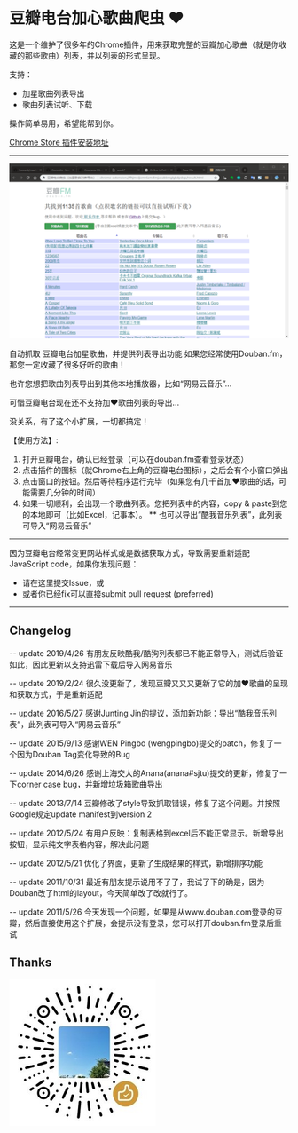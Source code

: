 # 豆瓣电台加心歌曲爬虫 ❤

这是一个维护了很多年的Chrome插件，用来获取完整的豆瓣加心歌曲（就是你收藏的那些歌曲）列表，并以列表的形式呈现。

支持：
* 加星歌曲列表导出
* 歌曲列表试听、下载

操作简单易用，希望能帮到你。

[Chrome Store 插件安装地址](https://chrome.google.com/webstore/detail/%E8%B1%86%E7%93%A3%E7%94%B5%E5%8F%B0%E7%88%AC%E8%99%AB%EF%BC%88%E5%8A%A0%E6%98%9F%E6%AD%8C%E6%9B%B2%E5%88%97%E8%A1%A8%E5%AF%BC%E5%87%BA%EF%BC%89/biegmkgmmglpkeapmlkfpbihllbplaef?hl=zh-CN)

---
![豆瓣电台爬虫结果截图](img/screencut.png)

自动抓取 豆瓣电台加星歌曲，并提供列表导出功能
如果您经常使用Douban.fm，那您一定收藏了很多好听的歌曲！

也许您想把歌曲列表导出到其他本地播放器，比如“网易云音乐”...

可惜豆瓣电台现在还不支持加❤歌曲列表的导出...

没关系，有了这个小扩展，一切都搞定！

【使用方法】:
1. 打开豆瓣电台，确认已经登录（可以在douban.fm查看登录状态）
2. 点击插件的图标（就Chrome右上角的豆瓣电台图标），之后会有个小窗口弹出
3. 点击窗口的按钮。然后等待程序运行完毕（如果您有几千首加❤歌曲的话，可能需要几分钟的时间）
4. 如果一切顺利，会出现一个歌曲列表。您把列表中的内容，copy & paste到您的本地即可（比如Excel，记事本）。
** 也可以导出“酷我音乐列表”，此列表可导入“网易云音乐”

---
因为豆瓣电台经常变更网站样式或是数据获取方式，导致需要重新适配JavaScript code，如果你发现问题：
* 请在这里提交Issue，或
* 或者你已经fix可以直接submit pull request (preferred)

---
## Changelog
-- update 2019/4/26
有朋友反映酷我/酷狗列表都已不能正常导入，测试后验证如此，因此更新以支持迅雷下载后导入网易音乐

-- update 2019/2/24
很久没更新了，发现豆瓣又又又更新了它的加❤歌曲的呈现和获取方式，于是重新适配

-- update 2016/5/27
感谢Junting Jin的提议，添加新功能：导出“酷我音乐列表”，此列表可导入“网易云音乐”

-- update 2015/9/13
感谢WEN Pingbo (wengpingbo)提交的patch，修复了一个因为Douban Tag变化导致的Bug

-- update 2014/6/26
感谢上海交大的Anana(anana#sjtu)提交的更新，修复了一下corner case bug，并新增垃圾箱歌曲导出

-- update 2013/7/14
豆瓣修改了style导致抓取错误，修复了这个问题。并按照Google规定update manifest到version 2

-- update 2012/5/24
有用户反映：复制表格到excel后不能正常显示。新增导出按钮，显示纯文字表格内容，解决此问题

-- update 2012/5/21
优化了界面，更新了生成结果的样式，新增排序功能

-- update 2011/10/31
最近有朋友提示说用不了了，我试了下的确是，因为Douban改了html的layout，今天简单改了改就行了。

-- update 2011/5/26
今天发现一个问题，如果是从www.douban.com登录的豆瓣，然后直接使用这个扩展，会提示没有登录，您可以打开douban.fm登录后重试

## Thanks

![](img/wechat.zan.jpg)
